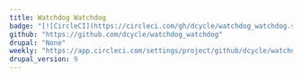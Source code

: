 ```yaml
---
title: Watchdog Watchdog
badge: "[![CircleCI](https://circleci.com/gh/dcycle/watchdog_watchdog.svg?style=svg)](https://circleci.com/gh/dcycle/watchdog_watchdog)"
github: "https://github.com/dcycle/watchdog_watchdog"
drupal: "None"
weekly: "https://app.circleci.com/settings/project/github/dcycle/watchdog_watchdog/triggers"
drupal_version: 9
---
```

